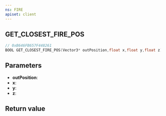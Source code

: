 ```yaml
---
ns: FIRE
apiset: client
---
```

## GET_CLOSEST_FIRE_POS

```c
// 0xB646FB657F448261
BOOL GET_CLOSEST_FIRE_POS(Vector3* outPosition,float x,float y,float z);
```


## Parameters
* **outPosition**:
* **x**:
* **y**:
* **z**:

## Return value